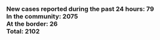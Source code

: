 ### New cases reported during the past 24 hours: 79<br/>In the community: 2075<br/>At the border: 26<br/>Total: 2102